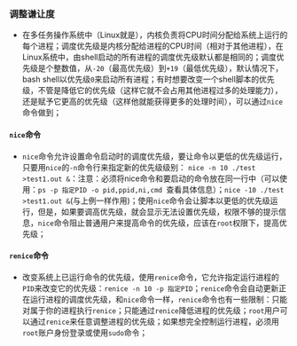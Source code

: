 ### 调整谦让度
+ 在多任务操作系统中（Linux就是），内核负责将CPU时间分配给系统上运行的每个进程；调度优先级是内核分配给进程的CPU时间（相对于其他进程），在Linux系统中，由shell启动的所有进程的调度优先级默认都是相同的；调度优先级是个整数值，从`-20`（最高优先级）到`+19`（最低优先级），默认情况下，bash shell以优先级`0`来启动所有进程；有时想要改变一个shell脚本的优先级，不管是降低它的优先级（这样它就不会占用其他进程过多的处理能力），还是赋予它更高的优先级（这样他就能获得更多的处理时间），可以通过`nice`命令做到；
#### `nice`命令
+ `nice`命令允许设置命令启动时的调度优先级，要让命令以更低的优先级运行，只要用`nice`的`-n`命令行来指定新的优先级级别： `nice -n 10 ./test >test1.out &`：注意：必须将nice命令和要启动的命令放在同一行中（可以使用：`ps -p 指定PID -o pid,ppid,ni,cmd `查看具体信息）；`nice -10 ./test >test1.out &`(与上例一样作用)；使用`nice`命令会让脚本以更低的优先级运行，但是，如果要调高优先级，就会显示无法设置优先级，权限不够的提示信息，`nice`命令阻止普通用户来提高命令的优先级，应该在`root`权限下，提高优先级；
#### `renice`命令
+ 改变系统上已运行命令的优先级，使用`renice`命令，它允许指定运行进程的`PID`来改变它的优先级：`renice -n 10 -p 指定PID`；`renice`命令会自动更新正在运行进程的调度优先级，和`nice`命令一样，`renice`命令也有一些限制：只能对属于你的进程执行`renice`；只能通过`renice`降低进程的优先级；`root`用户可以通过`renice`来任意调整进程的优先级；如果想完全控制运行进程，必须用`root`账户身份登录或使用`sudo`命令；
